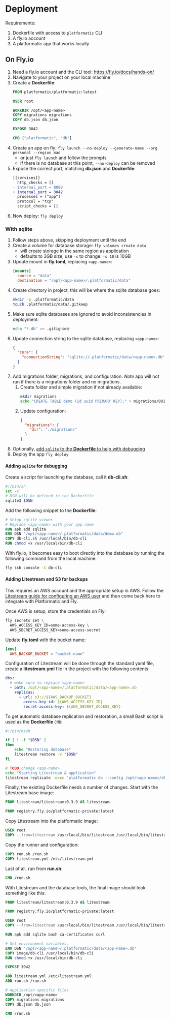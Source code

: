 # Deployment

Requirements:

1. Dockerfile with access to `platformatic` CLI
2. A fly.io account
3. A platformatic app that works locally

## On Fly.io

1. Need a fly.io account and the CLI tool: https://fly.io/docs/hands-on/
2. Navigate to your project on your local machine
1. Create a **Dockerfile**:
    ```dockerfile
    FROM platformatic/platformatic:latest

    USER root

    WORKDIR /opt/<app-name>
    COPY migrations migrations
    COPY db.json db.json

    EXPOSE 3042

    CMD ["platformatic", "db"]
    ```
1. Create an app on fly: `fly launch --no-deploy --generate-name --org personal --region mad`
    * or just `fly launch` and follow the prompts
    * if there is no database at this point, `--no-deploy` can be removed
4. Expose the correct port, matching **db.json** and **Dockerfile**:
    ```diff
    [[services]]
      http_checks = []
    - internal_port = 8080
    + internal_port = 3042
      processes = ["app"]
      protocol = "tcp"
      script_checks = []
    ```
9. Now deploy: `fly deploy`

### With sqlite

1. Follow steps above, skipping deployment until the end
2. Create a volume for database storage: `fly volumes create data`
    * will create storage in the same region as application
    * defaults to 3GB size, use `-s` to change: `-s 10` is 10GB
3. Update mount in **fly.toml**, replacing `<app-name>`:
    ```toml
    [mounts]
      source = "data"
      destination = "/opt/<app-name>/.platformatic/data"
    ```
4. Create directory in project, this will be where the sqlite database goes:
    ```sh
    mkdir -p .platformatic/data
    touch .platformatic/data/.gitkeep
    ```
5. Make sure sqlite databases are ignored to avoid inconsistencies in
   deployment:
    ```sh
    echo "*.db" >> .gitignore
    ```
6. Update connection string to the sqlite database, replacing `<app-name>`:
    ```json
    {
      "core": {
        "connectionString": "sqlite://.platformatic/data/<app-name>.db"
      }
    }
    ```
7. Add migrations folder, migrations, and configuration. _Note_ app will not run
   if there is a migrations folder and no migrations.
    1. Create folder and simple migration if not already available:
        ```sh
        mkdir migrations
        echo "CREATE TABLE demo (id uuid PRIMARY KEY);" > migrations/001.do.sql
        ```
    2. Update configuration:
        ```json
        {
          "migrations": {
            "dir": "./migrations"
          }
        }
        ```
8. Optionally, [add `sqlite` to the **Dockerfile** to help with debugging](#adding-sqlite-for-debugging)
10. Deploy the app `fly deploy`

#### Adding `sqlite` for debugging

Create a script for launching the database, call it **db-cli.sh**:
```sh
#!/bin/sh
set -x
# DSN will be defined in the Dockerfile
sqlite3 $DSN
```

Add the following snippet to the **Dockerfile**:
```dockerfile
# Setup sqlite viewer
# Replace <app-name> with your app name
RUN apk add sqlite
ENV DSN "/opt/<app-name>/.platformatic/data/demo.db"
COPY db-cli.sh /usr/local/bin/db-cli
RUN chmod +x /usr/local/bin/db-cli
```

With fly.io, it becomes easy to boot directly into the database by running the
following command from the local machine:

```sh
fly ssh console -C db-cli
```

#### Adding Litestream and S3 for backups

This requires an AWS account and the appropriate setup in AWS. Follow the
[Litestream guide for configuring an AWS user](https://litestream.io/guides/s3/) and then come back here to
integrate with Platformatic and Fly.

Once AWS is setup, store the credentials on Fly:
```sh
fly secrets set \
  AWS_ACCESS_KEY_ID=some-access-key \
  AWS_SECRET_ACCESS_KEY=some-access-secret
```

Update **fly.toml** with the bucket name:
```toml
[env]
  AWS_BACKUP_BUCKET = "bucket-name"
```

Configuration of Litestream will be done through the standard yaml file, create
a **litestream.yml** file in the project with the following contents:
```yml
dbs:
  # make sure to replace <app-name>
  - path: /opt/<app-name>/.platformatic/data/<app-name>.db
    replicas:
      - url: s3://${AWS_BACKUP_BUCKET}
        access-key-id: ${AWS_ACCESS_KEY_ID}
        secret-access-key: ${AWS_SECRET_ACCESS_KEY}
```

To get automatic database replication and restoration, a small Bash script is
used as the **Dockerfile** `CMD`:
```sh
#!/bin/bash

if [ ! -f "$DSN" ]
then
    echo "Restoring database"
    litestream restore -v "$DSN"
fi

# TODO change <app-name>
echo "Starting Litestream & application"
litestream replicate -exec "platformatic db --config /opt/<app-name>/db.json"
```

Finally, the existing Dockerfile needs a number of changes. Start with the
Litestream base image:

```dockerfile
FROM litestream/litestream:0.3.9 AS litestream

FROM registry.fly.io/platformatic-private:latest
```

Copy Litestream into the platformatic image:
```dockerfile
USER root
COPY --from=litestream /usr/local/bin/litestream /usr/local/bin/litestream
```

Copy the runner and configuration:
```dockerfile
COPY run.sh /run.sh
COPY litestream.yml /etc/litestream.yml
```

Last of all, run from **run.sh**:
```dockerfile
CMD /run.sh
```

With Litestream and the database tools, the final image should look something
like this:
```dockerfile
FROM litestream/litestream:0.3.9 AS litestream

FROM registry.fly.io/platformatic-private:latest

USER root
COPY --from=litestream /usr/local/bin/litestream /usr/local/bin/litestream

RUN apk add sqlite bash ca-certificates curl

# Set environment variables.
ENV DSN "/opt/<app-name>/.platformatic/data/<app-name>.db"
COPY image/db-cli /usr/local/bin/db-cli
RUN chmod +x /usr/local/bin/db-cli

EXPOSE 3042

ADD litestream.yml /etc/litestream.yml
ADD run.sh /run.sh

# Application specific files
WORKDIR /opt/<app-name>
COPY migrations migrations
COPY db.json db.json

CMD /run.sh
```
